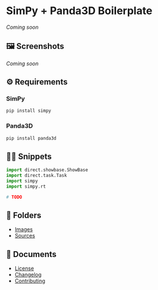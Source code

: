 # SimPy + Panda3D Boilerplate

*Coming soon*

## 🖼️ Screenshots

*Coming soon*

## ⚙️ Requirements

### SimPy

```sh
pip install simpy
```

### Panda3D

```sh
pip install panda3d
```

## 🧑‍💻 Snippets

```python
import direct.showbase.ShowBase
import direct.task.Task
import simpy
import simpy.rt

# TODO
```

## 📁 Folders

* [Images](./images/)
* [Sources](./sources/)

## 📄 Documents

* [License](./LICENSE.md)
* [Changelog](./CHANGELOG.md)
* [Contributing](./CONTRIBUTING.md)